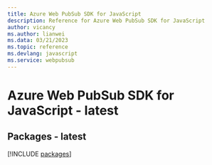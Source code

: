 ```yaml
---
title: Azure Web PubSub SDK for JavaScript
description: Reference for Azure Web PubSub SDK for JavaScript
author: vicancy
ms.author: lianwei
ms.data: 03/21/2023
ms.topic: reference
ms.devlang: javascript
ms.service: webpubsub
---
```

# Azure Web PubSub SDK for JavaScript - latest
## Packages - latest
[!INCLUDE [packages](web-pubsub-index.md)]
